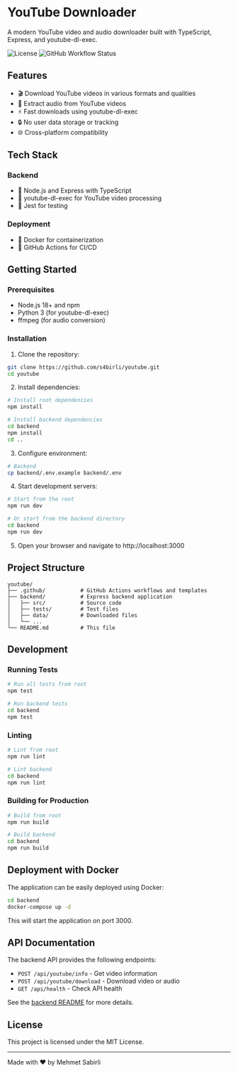 # YouTube Downloader

A modern YouTube video and audio downloader built with TypeScript, Express, and youtube-dl-exec.

![License](https://img.shields.io/github/license/s4birli/youtube)
![GitHub Workflow Status](https://img.shields.io/github/actions/workflow/status/s4birli/youtube/main.yml?branch=main)

## Features

- 🎬 Download YouTube videos in various formats and qualities
- 🎵 Extract audio from YouTube videos
- ⚡ Fast downloads using youtube-dl-exec
- 🔒 No user data storage or tracking
- 🌐 Cross-platform compatibility

## Tech Stack

### Backend
- 🚀 Node.js and Express with TypeScript
- 🎥 youtube-dl-exec for YouTube video processing
- 🧪 Jest for testing

### Deployment
- 🐳 Docker for containerization
- 🔄 GitHub Actions for CI/CD

## Getting Started

### Prerequisites
- Node.js 18+ and npm
- Python 3 (for youtube-dl-exec)
- ffmpeg (for audio conversion)

### Installation

1. Clone the repository:
```bash
git clone https://github.com/s4birli/youtube.git
cd youtube
```

2. Install dependencies:
```bash
# Install root dependencies
npm install

# Install backend dependencies
cd backend
npm install
cd ..
```

3. Configure environment:
```bash
# Backend
cp backend/.env.example backend/.env
```

4. Start development servers:
```bash
# Start from the root
npm run dev

# Or start from the backend directory
cd backend
npm run dev
```

5. Open your browser and navigate to http://localhost:3000

## Project Structure

```
youtube/
├── .github/           # GitHub Actions workflows and templates
├── backend/           # Express backend application
│   ├── src/           # Source code
│   ├── tests/         # Test files
│   ├── data/          # Downloaded files
│   └── ...
└── README.md          # This file
```

## Development

### Running Tests

```bash
# Run all tests from root
npm test

# Run backend tests
cd backend
npm test
```

### Linting

```bash
# Lint from root
npm run lint

# Lint backend
cd backend
npm run lint
```

### Building for Production

```bash
# Build from root
npm run build

# Build backend
cd backend
npm run build
```

## Deployment with Docker

The application can be easily deployed using Docker:

```bash
cd backend
docker-compose up -d
```

This will start the application on port 3000.

## API Documentation

The backend API provides the following endpoints:

- `POST /api/youtube/info` - Get video information
- `POST /api/youtube/download` - Download video or audio
- `GET /api/health` - Check API health

See the [backend README](backend/README.md) for more details.

## License

This project is licensed under the MIT License.

---

Made with ❤️ by Mehmet Sabirli